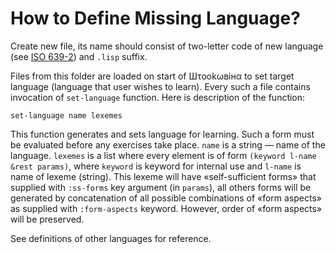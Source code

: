 # How to Define Missing Language?

Create new file, its name should consist of two-letter code of new language
(see [ISO 639-2](http://www.loc.gov/standards/iso639-2/php/code_list.php))
and `.lisp` suffix.

Files from this folder are loaded on start of Шτookωвiнα to set target
language (language that user wishes to learn). Every such a file contains
invocation of `set-language` function. Here is description of the function:

```
set-language name lexemes
```

This function generates and sets language for learning. Such a form must be
evaluated before any exercises take place. `name` is a string — name of the
language. `lexemes` is a list where every element is of form `(keyword
l-name &rest params)`, where `keyword` is keyword for internal use and
`l-name` is name of lexeme (string). This lexeme will have «self-sufficient
forms» that supplied with `:ss-forms` key argument (in `params`), all others
forms will be generated by concatenation of all possible combinations of
«form aspects» as supplied with `:form-aspects` keyword. However, order of
«form aspects» will be preserved.

See definitions of other languages for reference.
